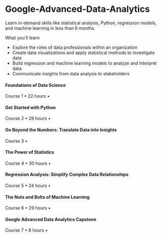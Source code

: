 # Google-Advanced-Data-Analytics
Learn in-demand skills like statistical analysis, Python, regression models, and machine learning in less than 6 months.

What you'll learn
- Explore the roles of data professionals within an organization
- Create data visualizations and apply statistical methods to investigate data
- Build regression and machine learning models to analyze and interpret data
- Communicate insights from data analysis to stakeholders


#### Foundations of Data Science
Course 1
•
22 hours
•

#### Get Started with Python
Course 2
•
28 hours
•

#### Go Beyond the Numbers: Translate Data into Insights
Course 3
•

#### The Power of Statistics
Course 4
•
30 hours
•

#### Regression Analysis: Simplify Complex Data Relationships
Course 5
•
24 hours
•

#### The Nuts and Bolts of Machine Learning
Course 6
•
29 hours
•

#### Google Advanced Data Analytics Capstone
Course 7
•
8 hours
•
